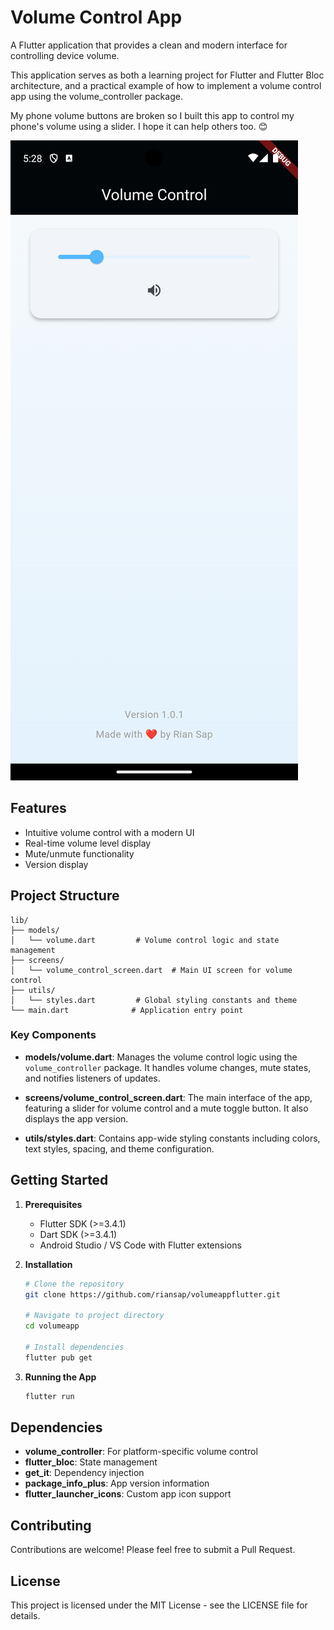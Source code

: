 # Volume Control App

A Flutter application that provides a clean and modern interface for controlling device volume.

This application serves as both a learning project for Flutter and Flutter Bloc architecture, and a practical example of how to implement a volume control app using the volume_controller package.

My phone volume buttons are broken so I built this app to control my phone's volume using a slider. I hope it can help others too. 😊

![App Screenshot](assets/images/inapp_image.png)

## Features

- Intuitive volume control with a modern UI
- Real-time volume level display
- Mute/unmute functionality
- Version display

## Project Structure

```
lib/
├── models/
│   └── volume.dart         # Volume control logic and state management
├── screens/
│   └── volume_control_screen.dart  # Main UI screen for volume control
├── utils/
│   └── styles.dart         # Global styling constants and theme
└── main.dart              # Application entry point
```

### Key Components

- **models/volume.dart**: Manages the volume control logic using the `volume_controller` package. It handles volume changes, mute states, and notifies listeners of updates.

- **screens/volume_control_screen.dart**: The main interface of the app, featuring a slider for volume control and a mute toggle button. It also displays the app version.

- **utils/styles.dart**: Contains app-wide styling constants including colors, text styles, spacing, and theme configuration.

## Getting Started

1. **Prerequisites**

   - Flutter SDK (>=3.4.1)
   - Dart SDK (>=3.4.1)
   - Android Studio / VS Code with Flutter extensions

2. **Installation**

   ```bash
   # Clone the repository
   git clone https://github.com/riansap/volumeappflutter.git

   # Navigate to project directory
   cd volumeapp

   # Install dependencies
   flutter pub get
   ```

3. **Running the App**
   ```bash
   flutter run
   ```

## Dependencies

- **volume_controller**: For platform-specific volume control
- **flutter_bloc**: State management
- **get_it**: Dependency injection
- **package_info_plus**: App version information
- **flutter_launcher_icons**: Custom app icon support

## Contributing

Contributions are welcome! Please feel free to submit a Pull Request.

## License

This project is licensed under the MIT License - see the LICENSE file for details.
